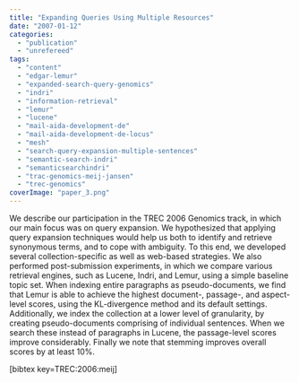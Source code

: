 ```yaml
---
title: "Expanding Queries Using Multiple Resources"
date: "2007-01-12"
categories:
  - "publication"
  - "unrefereed"
tags:
  - "content"
  - "edgar-lemur"
  - "expanded-search-query-genomics"
  - "indri"
  - "information-retrieval"
  - "lemur"
  - "lucene"
  - "mail-aida-development-de"
  - "mail-aida-development-de-locus"
  - "mesh"
  - "search-query-expansion-multiple-sentences"
  - "semantic-search-indri"
  - "semanticsearchindri"
  - "trac-genomics-meij-jansen"
  - "trec-genomics"
coverImage: "paper_3.png"
---
```


We describe our participation in the TREC 2006 Genomics track, in which our main focus was on query expansion. We hypothesized that applying query expansion techniques would help us both to identify and retrieve synonymous terms, and to cope with ambiguity. To this end, we developed several collection-specific as well as web-based strategies. We also performed post-submission experiments, in which we compare various retrieval engines, such as Lucene, Indri, and Lemur, using a simple baseline topic set. When indexing entire paragraphs as pseudo-documents, we find that Lemur is able to achieve the highest document-, passage-, and aspect-level scores, using the KL-divergence method and its default settings. Additionally, we index the collection at a lower level of granularity, by creating pseudo-documents comprising of individual sentences. When we search these instead of paragraphs in Lucene, the passage-level scores improve considerably. Finally we note that stemming improves overall scores by at least 10%.

\[bibtex key=TREC:2006:meij\]
